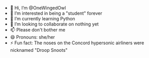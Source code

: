 - 👋 Hi, I’m @OneWingedOwl
- 👀 I’m interested in being a "student" forever
- 🌱 I’m currently learning Python
- 💞️ I’m looking to collaborate on nothing yet
- 📫 Please don't bother me
- 😄 Pronouns: she/her
- ⚡ Fun fact: The noses on the Concord hypersonic airliners were nicknamed "Droop Snoots" 

<!---
OneWingedOwl/OneWingedOwl is a ✨ special ✨ repository because its `README.md` (this file) appears on your GitHub profile.
You can click the Preview link to take a look at your changes.
--->
